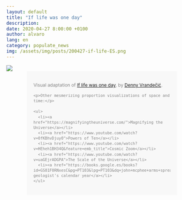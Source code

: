 ```yaml
---
layout: default
title: "If life was one day"
description: 
date: 2020-04-27 8:00:00 +0100
author: alvaro
lang: en
category: populate_news
img: /assets/img/posts/200427-if-life-ES.png
---
```


<div class="container">
  
  <img src="{% asset_path '/assets/img/posts/200427-if-life-ES.png' %}" />

  <div class="" style="
    padding: 1.5em;
    font-size: .85em;
    line-height: 1.4;
    background: #F8F8F8;
    color: #828282;
    margin: 0 4.5em 8em;"
  >
    <p>Visual adaptation of <a href="http://simia.net/wiki/If_life_was_one_day">If life was one day</a>, by <a href="https://twitter.com/vrandezo">Denny Vrandečić</a>.</p>

    <p>Other mesmerizing proportion visualizations of space and time:</p>

    <ul>
      <li><a href="https://magnifyingtheuniverse.com/">Magnifying the Universe</a></li>
      <li><a href="https://www.youtube.com/watch?v=0fKBhvDjuy0">Powers of Ten</a></li>
      <li><a href="https://www.youtube.com/watch?v=HEheh1BH34Q&feature=emb_title">Cosmic Zoom</a></li>
      <li><a href="https://www.youtube.com/watch?v=uaGEjrADGPA">The Scale of the Universe</a></li>
      <li><a href="https://books.google.es/books?id=GS81F0RNxesC&pg=PT103&lpg=PT103&dq=john+mcphee+arms+spread+medium+grain+nail+file&source=bl&ots=xUJdE2jF5U&sig=ACfU3U3Ly7Y7GpxQtP1Vg7nliWxeRL9EvQ&hl=es&sa=X&ved=2ahUKEwiBoLrWsoHpAhVFDmMBHfHVB_EQ6AEwC3oECAUQAQ#v=onepage&q=john%20mcphee%20arms%20spread%20medium%20grain%20nail%20file&f=false">A geologist's calendar year</a></li>
    </ul>

  </div>

</div>
